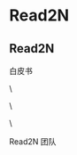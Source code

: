 # Read2N

## Read2N                                               &#x20;

白皮书                                                                                 &#x20;

\


\


\


Read2N 团队



&#x20;                                                                         &#x20;
